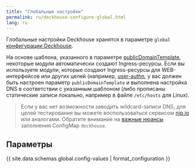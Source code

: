```yaml
---
title: "Глобальные настройки"
permalink: ru/deckhouse-configure-global.html
lang: ru
---
```


Глобальные настройки Deckhouse хранятся в параметре `global` [конфигурации Deckhouse](./#конфигурация-deckhouse).

На основе шаблона, указанного в параметре [publicDomainTemplate](#parameters-modules-publicdomaintemplate), некоторые модули автоматически создают Ingress-ресурсы. Если вы используете модули, которые создают Ingress-ресурсы для WEB-интерфейсов или других целей (например, [user-authn](modules/150-user-authn/), у вас должен быть настроен параметр `publicDomainTemplate` и выполнена настройка DNS в соответствии с указанным шаблоном (либо прописаны статические записи локально, например в файле `/etc/hosts` для Linux).

> Если у вас нет возможности заводить wildcard-записи DNS, для целей тестирования вы можете воспользоваться сервисом [nip.io](https://nip.io) или аналогами.
> Обратите внимание на [важные нюансы](./#конфигурация-deckhouse) заполнения ConfigMap `deckhouse`.

## Параметры

{{ site.data.schemas.global.config-values | format_configuration }}
